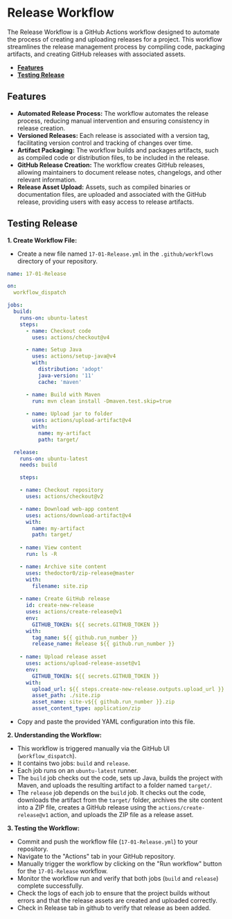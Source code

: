 # **Release Workflow**

The Release Workflow is a GitHub Actions workflow designed to automate the process of creating and uploading releases for a project. This workflow streamlines the release management process by compiling code, packaging artifacts, and creating GitHub releases with associated assets.

* [**Features**](#features)
* [**Testing Release**](#testing-release)

## **Features**

* **Automated Release Process:** The workflow automates the release process, reducing manual intervention and ensuring consistency in release creation.
* **Versioned Releases:** Each release is associated with a version tag, facilitating version control and tracking of changes over time.
* **Artifact Packaging:** The workflow builds and packages artifacts, such as compiled code or distribution files, to be included in the release.
* **GitHub Release Creation:** The workflow creates GitHub releases, allowing maintainers to document release notes, changelogs, and other relevant information.
* **Release Asset Upload:** Assets, such as compiled binaries or documentation files, are uploaded and associated with the GitHub release, providing users with easy access to release artifacts.

## **Testing Release** 

**1. Create Workflow File:**

- Create a new file named `17-01-Release.yml` in the `.github/workflows` directory of your repository.

```yaml
name: 17-01-Release

on:
  workflow_dispatch

jobs:
  build:
    runs-on: ubuntu-latest
    steps:
      - name: Checkout code
        uses: actions/checkout@v4

      - name: Setup Java
        uses: actions/setup-java@v4
        with:
          distribution: 'adopt'
          java-version: '11'
          cache: 'maven'

      - name: Build with Maven
        run: mvn clean install -Dmaven.test.skip=true
  
      - name: Upload jar to folder
        uses: actions/upload-artifact@v4
        with:
          name: my-artifact
          path: target/

  release:
    runs-on: ubuntu-latest
    needs: build

    steps:

    - name: Checkout repository
      uses: actions/checkout@v2

    - name: Download web-app content
      uses: actions/download-artifact@v4
      with:
        name: my-artifact
        path: target/
           
    - name: View content
      run: ls -R

    - name: Archive site content
      uses: thedoctor0/zip-release@master
      with:
        filename: site.zip
        
    - name: Create GitHub release
      id: create-new-release
      uses: actions/create-release@v1
      env:
        GITHUB_TOKEN: ${{ secrets.GITHUB_TOKEN }}
      with:
        tag_name: ${{ github.run_number }}
        release_name: Release ${{ github.run_number }}
        
    - name: Upload release asset
      uses: actions/upload-release-asset@v1
      env:
        GITHUB_TOKEN: ${{ secrets.GITHUB_TOKEN }}
      with:
        upload_url: ${{ steps.create-new-release.outputs.upload_url }}
        asset_path: ./site.zip
        asset_name: site-v${{ github.run_number }}.zip
        asset_content_type: application/zip
```

- Copy and paste the provided YAML configuration into this file.

**2. Understanding the Workflow:**

- This workflow is triggered manually via the GitHub UI (`workflow_dispatch`).
- It contains two jobs: `build` and `release`.
- Each job runs on an `ubuntu-latest` runner.
- The `build` job checks out the code, sets up Java, builds the project with Maven, and uploads the resulting artifact to a folder named `target/`.
- The `release` job depends on the `build` job. It checks out the code, downloads the artifact from the `target/` folder, archives the site content into a ZIP file, creates a GitHub release using the `actions/create-release@v1` action, and uploads the ZIP file as a release asset.

**3. Testing the Workflow:**

- Commit and push the workflow file (`17-01-Release.yml`) to your repository.
- Navigate to the "Actions" tab in your GitHub repository.
- Manually trigger the workflow by clicking on the "Run workflow" button for the `17-01-Release` workflow.
- Monitor the workflow run and verify that both jobs (`build` and `release`) complete successfully.
- Check the logs of each job to ensure that the project builds without errors and that the release assets are created and uploaded correctly.
- Check in Release tab in github to verify that release as been added.